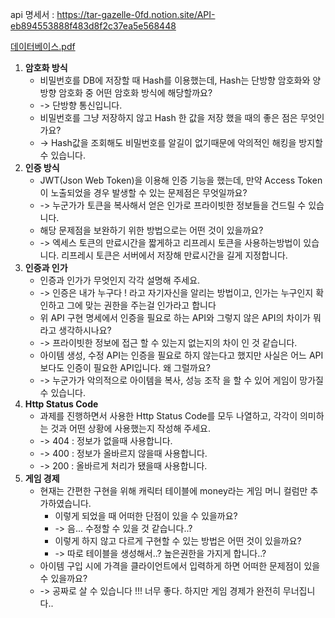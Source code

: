 api 명세서 : https://tar-gazelle-0fd.notion.site/API-eb894553888f483d8f2c37ea5e568448<p>
[데이터베이스.pdf](https://github.com/user-attachments/files/16966361/Untitled.pdf)
1. **암호화 방식**
    - 비밀번호를 DB에 저장할 때 Hash를 이용했는데, Hash는 단방향 암호화와 양방향 암호화 중 어떤 암호화 방식에 해당할까요?
    - -> 단방향 통신입니다. 
    - 비밀번호를 그냥 저장하지 않고 Hash 한 값을 저장 했을 때의 좋은 점은 무엇인가요?
    - -> Hash값을 조회해도 비밀번호를 알길이 없기때문에 악의적인 해킹을 방지할 수 있습니다.
2. **인증 방식**
    - JWT(Json Web Token)을 이용해 인증 기능을 했는데, 만약 Access Token이 노출되었을 경우 발생할 수 있는 문제점은 무엇일까요?
    - -> 누군가가 토큰을 복사해서 얻은 인가로 프라이빗한 정보들을 건드릴 수 있습니다.
    - 해당 문제점을 보완하기 위한 방법으로는 어떤 것이 있을까요?
    - -> 엑세스 토큰의 만료시간을 짧게하고 리프레시 토큰을 사용하는방법이 있습니다. 리프레시 토큰은 서버에서 저장해 만료시간을 길게 지정합니다.
3. **인증과 인가**
    - 인증과 인가가 무엇인지 각각 설명해 주세요.
    - -> 인증은 내가 누구다 ! 라고 자기자신을 알리는 방법이고, 인가는 누구인지 확인하고 그에 맞는 권한을 주는걸 인가라고 합니다
    - 위 API 구현 명세에서 인증을 필요로 하는 API와 그렇지 않은 API의 차이가 뭐라고 생각하시나요?
    - -> 프라이빗한 정보에 접근 할 수 있는지 없는지의 차이 인 것 같습니다.
    - 아이템 생성, 수정 API는 인증을 필요로 하지 않는다고 했지만 사실은 어느 API보다도 인증이 필요한 API입니다. 왜 그럴까요?
    - -> 누군가가 악의적으로 아이템을 복사, 성능 조작 을 할 수 있어 게임이 망가질 수 있습니다.
4. **Http Status Code**
    - 과제를 진행하면서 사용한 Http Status Code를 모두 나열하고, 각각이 의미하는 것과 어떤 상황에 사용했는지 작성해 주세요.
    - -> 404 : 정보가 없을때 사용합니다.
    - -> 400 : 정보가 올바르지 않을때 사용합니다.
    - -> 200 : 올바르게 처리가 됐을때 사용합니다.
5. **게임 경제**
    - 현재는 간편한 구현을 위해 캐릭터 테이블에 money라는 게임 머니 컬럼만 추가하였습니다.
        - 이렇게 되었을 때 어떠한 단점이 있을 수 있을까요?
        - -> 음... 수정할 수 있을 것 같습니다..?
        - 이렇게 하지 않고 다르게 구현할 수 있는 방법은 어떤 것이 있을까요?
        - -> 따로 테이블을 생성해서..? 높은권한을 가지게 합니다..? 
    - 아이템 구입 시에 가격을 클라이언트에서 입력하게 하면 어떠한 문제점이 있을 수 있을까요?
    - -> 공짜로 살 수 있습니다 !!! 너무 좋다. 하지만 게임 경제가 완전히 무너집니다..
